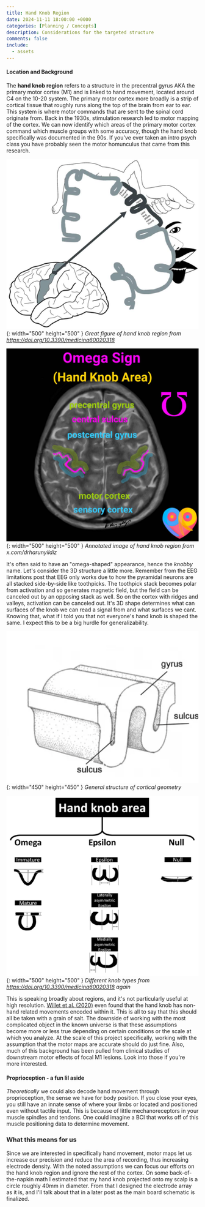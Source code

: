 ```yaml
---
title: Hand Knob Region
date: 2024-11-11 18:00:00 +0000
categories: [Planning / Concepts]
description: Considerations for the targeted structure
comments: false
include:
  - assets
---
```


#### Location and Background

The **hand knob region** refers to a structure in the precentral gyrus AKA the primary motor cortex (M1) and is linked to hand movement, located around C4 on the 10-20 system. The primary motor cortex more broadly is a strip of cortical tissue that roughly runs along the top of the brain from ear to ear. This system is where motor commands that are sent to the spinal cord originate from. Back in the 1930s, stimulation research led to motor mapping of the cortex. We can now identify which areas of the primary motor cortex command which muscle groups with some accuracy, though the hand knob specifically was documented in the 90s. If you've ever taken an intro psych class you have probably seen the motor homunculus that came from this research. 

![Desktop View](/assets/img/post-images/handknob.png){: width="500" height="500" }
_Great figure of hand knob region from https://doi.org/10.3390/medicina60020318_

![Desktop View](/assets/img/post-images/handknob2.jpg){: width="500" height="500" }
_Annotated image of hand knob region from x.com/drharunyildiz_

It's often said to have an "omega-shaped" appearance, hence the *knobby* name. Let's consider the 3D structure a little more. Remember from the EEG limitations post that EEG only works due to how the pyramidal neurons are all stacked side-by-side like toothpicks. The toothpick stack becomes polar from activation and so generates magnetic field, but the field can be canceled out by an opposing stack as well. So on the cortex with ridges and valleys, activation can be canceled out. It's 3D shape determines what can surfaces of the knob we can read a signal from and what surfaces we cant. Knowing that, what if I told you that not everyone's hand knob is shaped the same. I expect this to be a big hurdle for generalizability.

![Desktop View](/assets/img/post-images/gyrus.png){: width="450" height="450" }
_General structure of cortical geometry_

![Desktop View](/assets/img/post-images/knobby_varieties.png){: width="500" height="500" }
_Different knob types from https://doi.org/10.3390/medicina60020318 again_

This is speaking broadly about regions, and it's not particularly useful at high resolution. [Willet et al. (2020)](https://doi.org/10.1016/j.cell.2020.02.043) even found that the hand knob has non-hand related movements encoded within it. This is all to say that this should all be taken with a grain of salt. The downside of working with the most complicated object in the known universe is that these assumptions become more or less true depending on certain conditions or the scale at which you analyze. At the scale of this project specifically, working with the assumption that the motor maps are accurate should do just fine. Also, much of this background has been pulled from clinical studies of downstream motor effects of focal M1 lesions. Look into those if you're more interested.

#### Proprioception - a fun lil aside

*Theoretically* we could also decode hand movement through proprioception, the sense we have for body position. If you close your eyes, you still have an innate sense of where your limbs or located and positioned even without tactile input. This is because of little mechanoreceptors in your muscle spindles and tendons. One could imagine a BCI that works off of this muscle positioning data to determine movement.

### What this means for us

Since we are interested in specifically hand movement, motor maps let us increase our precision and reduce the area of recording, thus increasing electrode density. With the noted assumptions we can focus our efforts on the hand knob region and ignore the rest of the cortex. On some back-of-the-napkin math I estimated that my hand knob projected onto my scalp is a circle roughly 40mm in diameter. From that I designed the electrode array as it is, and I'll talk about that in a later post as the main board schematic is finalized.
